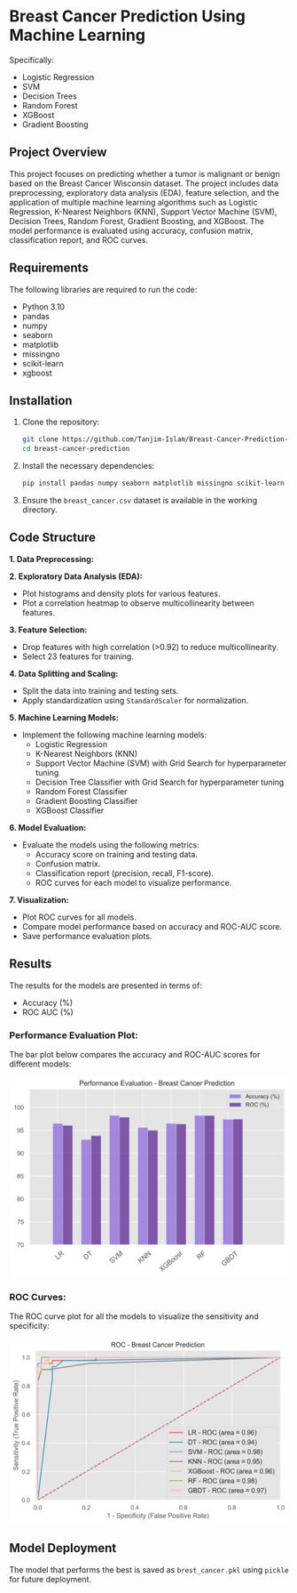 # Breast Cancer Prediction Using Machine Learning
Specifically:
- Logistic Regression
- SVM
- Decision Trees
- Random Forest
- XGBoost
- Gradient Boosting

## Project Overview
This project focuses on predicting whether a tumor is malignant or benign based on the Breast Cancer Wisconsin dataset. The project includes data preprocessing, exploratory data analysis (EDA), feature selection, and the application of multiple machine learning algorithms such as Logistic Regression, K-Nearest Neighbors (KNN), Support Vector Machine (SVM), Decision Trees, Random Forest, Gradient Boosting, and XGBoost. The model performance is evaluated using accuracy, confusion matrix, classification report, and ROC curves.

## Requirements
The following libraries are required to run the code:
- Python 3.10
- pandas
- numpy
- seaborn
- matplotlib
- missingno
- scikit-learn
- xgboost

## Installation

1. Clone the repository:
    ```bash
    git clone https://github.com/Tanjim-Islam/Breast-Cancer-Prediction-Using-Machine-Learning.git
    cd breast-cancer-prediction
    ```

2. Install the necessary dependencies:
    ```bash
    pip install pandas numpy seaborn matplotlib missingno scikit-learn xgboost
    ```

3. Ensure the `breast_cancer.csv` dataset is available in the working directory.


## Code Structure

**1. Data Preprocessing:**

**2. Exploratory Data Analysis (EDA):**
   - Plot histograms and density plots for various features.
   - Plot a correlation heatmap to observe multicollinearity between features.

**3. Feature Selection:**
   - Drop features with high correlation (>0.92) to reduce multicollinearity.
   - Select 23 features for training.

**4. Data Splitting and Scaling:**
   - Split the data into training and testing sets.
   - Apply standardization using `StandardScaler` for normalization.

**5. Machine Learning Models:**
   - Implement the following machine learning models:
     - Logistic Regression
     - K-Nearest Neighbors (KNN)
     - Support Vector Machine (SVM) with Grid Search for hyperparameter tuning
     - Decision Tree Classifier with Grid Search for hyperparameter tuning
     - Random Forest Classifier
     - Gradient Boosting Classifier
     - XGBoost Classifier

**6. Model Evaluation:**
   - Evaluate the models using the following metrics:
     - Accuracy score on training and testing data.
     - Confusion matrix.
     - Classification report (precision, recall, F1-score).
     - ROC curves for each model to visualize performance.

**7. Visualization:**
   - Plot ROC curves for all models.
   - Compare model performance based on accuracy and ROC-AUC score.
   - Save performance evaluation plots.

## Results
The results for the models are presented in terms of:
- Accuracy (%)
- ROC AUC (%)

### Performance Evaluation Plot:
The bar plot below compares the accuracy and ROC-AUC scores for different models:

![Performance Evaluation - Breast Cancer Prediction](Images/PE_breast_cancer.jpeg)

### ROC Curves:
The ROC curve plot for all the models to visualize the sensitivity and specificity:

![ROC - Breast Cancer Prediction](Images/roc_breast_cancer.jpeg)

## Model Deployment
The model that performs the best is saved as `brest_cancer.pkl` using `pickle` for future deployment.

